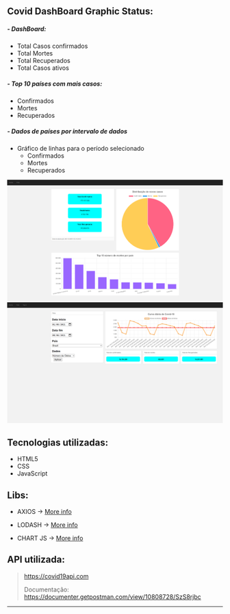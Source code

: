 #
## Covid DashBoard Graphic Status:

##### - DashBoard:
- Total Casos confirmados
- Total Mortes
- Total Recuperados
- Total Casos ativos


##### - Top 10 países com mais casos: 
- Confirmados
- Mortes
- Recuperados
##### - Dados de países por intervalo de dados
- Gráfico de linhas para o período selecionado
    - Confirmados
    - Mortes
    - Recuperados

<img src="./assets/img/initialPage.png" alt="página inicial" />
<img src="./assets/img/statusCountry.png" alt="status Brasil" />

## Tecnologias utilizadas:
- HTML5 
- CSS
- JavaScript


## Libs:
- AXIOS -> [More info](https://axios-http.com)

- LODASH -> [More info](https://lodash.com)

- CHART JS -> [More info](https://www.chartjs.org)


## API utilizada:
> https://covid19api.com
>
> Documentação: https://documenter.getpostman.com/view/10808728/SzS8rjbc

---
